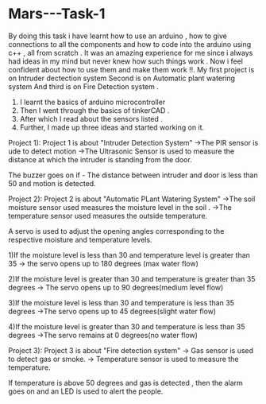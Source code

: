 # Mars---Task-1

By doing this task i have learnt how to use an arduino , how to give connections to all the components and how to code into the arduino using c++ , all from scratch . 
It was an amazing experience for me since i always had ideas in my mind but never knew how such things work . Now i feel confident about how to use them and make them work !!.
My first project is on Intruder dectection system 
Second is on Automatic plant watering system 
And third is on Fire Detection system .

1) I learnt the basics of arduino microcontroller
2) Then I went through the basics of tinkerCAD .
3) After which I read about the sensors listed .
4) Further, I made up three ideas and started working on it.

Project 1):
Project 1 is about "Intruder Detection System" 
->The PIR sensor is ude to detect motion
->The Ultrasonic Sensor is used to measure the distance at which the intruder is standing from the door.

The buzzer goes on if - The distance between intruder and door is less than 50 and motion is detected.

Project 2):
Project 2 is about "Automatic PLant Watering System"
->The soil moisture sensor used measures the moisture level in the soil .
->The temperature sensor used measures the outside temperature. 

A servo is used to adjust the opening angles corresponding to the respective moisture and temperature levels.

1)If the moisture level is less than 30 and temperature level is greater than 35 
   -> the servo opens up to 180 degrees (max water flow)

2)If the moisture level is greater than 30 and temperature is greater than 35 degrees
   -> The servo opens up to 90 degrees(medium level flow)

3)If the moisture level is less than 30 and temperature is less than 35 degrees 
   ->The servo opens up to 45 degrees(slight water flow)

4)If the moisture level is greater than 30 and temperature is less than 35 degrees 
   ->The servo remains at 0 degrees(no water flow)


Project 3):
Project 3 is about "Fire detection system"
-> Gas sensor is used to detect gas or smoke.
-> Temperature sensor is used to measure the temperature.

If temperature is above 50 degrees and gas is detected , then the alarm goes on and an LED is used to alert the people.
